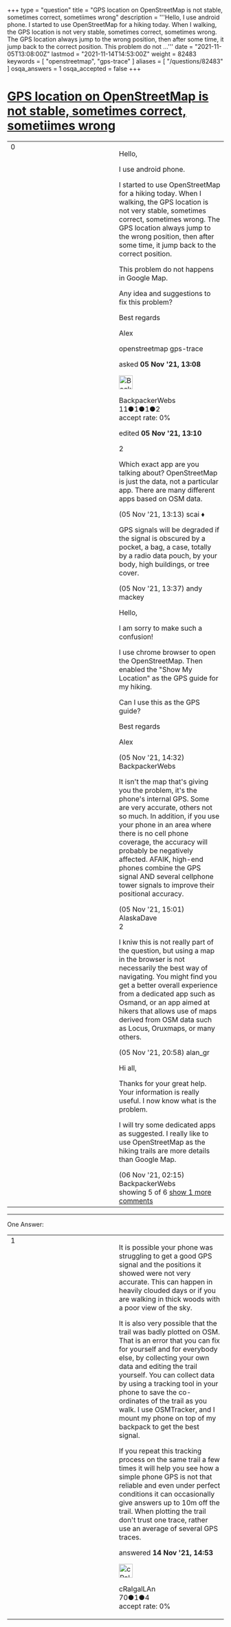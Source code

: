 +++
type = "question"
title = "GPS location on OpenStreetMap is not stable, sometimes correct, sometiimes wrong"
description = '''Hello, I use android phone. I started to use OpenStreetMap for a hiking today. When I walking, the GPS location is not very stable, sometimes correct, sometimes wrong. The GPS location always jump to the wrong position, then after some time, it jump back to the correct position. This problem do not ...'''
date = "2021-11-05T13:08:00Z"
lastmod = "2021-11-14T14:53:00Z"
weight = 82483
keywords = [ "openstreetmap", "gps-trace" ]
aliases = [ "/questions/82483" ]
osqa_answers = 1
osqa_accepted = false
+++

<div class="headNormal">

# [GPS location on OpenStreetMap is not stable, sometimes correct, sometiimes wrong](/questions/82483/gps-location-on-openstreetmap-is-not-stable-sometimes-correct-sometiimes-wrong)

</div>

<div id="main-body">

<div id="askform">

<table id="question-table" style="width:100%;">
<colgroup>
<col style="width: 50%" />
<col style="width: 50%" />
</colgroup>
<tbody>
<tr>
<td style="width: 30px; vertical-align: top"><div class="vote-buttons">
<span id="post-82483-upvote" class="ajax-command post-vote up" rel="nofollow" title="I like this post (click again to cancel)"> </span>
<div id="post-82483-score" class="post-score" title="current number of votes">
0
</div>
<span id="post-82483-downvote" class="ajax-command post-vote down" rel="nofollow" title="I dont like this post (click again to cancel)"> </span> <span id="favorite-mark" class="ajax-command favorite-mark" rel="nofollow" title="mark/unmark this question as favorite (click again to cancel)"> </span>
<div id="favorite-count" class="favorite-count">
&#10;</div>
</div></td>
<td><div id="item-right">
<div class="question-body">
<p>Hello,</p>
<p>I use android phone.</p>
<p>I started to use OpenStreetMap for a hiking today. When I walking, the GPS location is not very stable, sometimes correct, sometimes wrong. The GPS location always jump to the wrong position, then after some time, it jump back to the correct position.</p>
<p>This problem do not happens in Google Map.</p>
<p>Any idea and suggestions to fix this problem?</p>
<p>Best regards</p>
<p>Alex</p>
</div>
<div id="question-tags" class="tags-container tags">
<span class="post-tag tag-link-openstreetmap" rel="tag" title="see questions tagged &#39;openstreetmap&#39;">openstreetmap</span> <span class="post-tag tag-link-gps-trace" rel="tag" title="see questions tagged &#39;gps-trace&#39;">gps-trace</span>
</div>
<div id="question-controls" class="post-controls">
&#10;</div>
<div class="post-update-info-container">
<div class="post-update-info post-update-info-user">
<p>asked <strong>05 Nov '21, 13:08</strong></p>
<img src="https://secure.gravatar.com/avatar/50b86695b8fe4311afe5ffb709b01ded?s=32&amp;d=identicon&amp;r=g" class="gravatar" width="32" height="32" alt="BackpackerWebs&#39;s gravatar image" />
<p><span>BackpackerWebs</span><br />
<span class="score" title="11 reputation points">11</span><span title="1 badges"><span class="badge1">●</span><span class="badgecount">1</span></span><span title="1 badges"><span class="silver">●</span><span class="badgecount">1</span></span><span title="2 badges"><span class="bronze">●</span><span class="badgecount">2</span></span><br />
<span class="accept_rate" title="Rate of the user&#39;s accepted answers">accept rate:</span> <span title="BackpackerWebs has no accepted answers">0%</span></p>
</div>
<div class="post-update-info post-update-info-edited">
<p><span> edited <strong>05 Nov '21, 13:10</strong> </span></p>
</div>
</div>
<div id="comments-container-82483" class="comments-container">
<span id="82485"></span>
<div id="comment-82485" class="comment">
<div id="post-82485-score" class="comment-score">
2
</div>
<div class="comment-text">
<p>Which exact app are you talking about? OpenStreetMap is just the data, not a particular app. There are many different apps based on OSM data.</p>
</div>
<div id="comment-82485-info" class="comment-info">
<span class="comment-age">(05 Nov '21, 13:13)</span> <span class="comment-user userinfo">scai ♦</span>
</div>
</div>
<span id="82486"></span>
<div id="comment-82486" class="comment">
<div id="post-82486-score" class="comment-score">
&#10;</div>
<div class="comment-text">
<p>GPS signals will be degraded if the signal is obscured by a pocket, a bag, a case, totally by a radio data pouch, by your body, high buildings, or tree cover.</p>
</div>
<div id="comment-82486-info" class="comment-info">
<span class="comment-age">(05 Nov '21, 13:37)</span> <span class="comment-user userinfo">andy mackey</span>
</div>
</div>
<span id="82488"></span>
<div id="comment-82488" class="comment">
<div id="post-82488-score" class="comment-score">
&#10;</div>
<div class="comment-text">
<p>Hello,</p>
<p>I am sorry to make such a confusion!</p>
<p>I use chrome browser to open the OpenStreetMap. Then enabled the "Show My Location" as the GPS guide for my hiking.</p>
<p>Can I use this as the GPS guide?</p>
<p>Best regards</p>
<p>Alex</p>
</div>
<div id="comment-82488-info" class="comment-info">
<span class="comment-age">(05 Nov '21, 14:32)</span> <span class="comment-user userinfo">BackpackerWebs</span>
</div>
</div>
<span id="82489"></span>
<div id="comment-82489" class="comment">
<div id="post-82489-score" class="comment-score">
&#10;</div>
<div class="comment-text">
<p>It isn't the map that's giving you the problem, it's the phone's internal GPS. Some are very accurate, others not so much. In addition, if you use your phone in an area where there is no cell phone coverage, the accuracy will probably be negatively affected. AFAIK, high-end phones combine the GPS signal AND several cellphone tower signals to improve their positional accuracy.</p>
</div>
<div id="comment-82489-info" class="comment-info">
<span class="comment-age">(05 Nov '21, 15:01)</span> <span class="comment-user userinfo">AlaskaDave</span>
</div>
</div>
<span id="82490"></span>
<div id="comment-82490" class="comment">
<div id="post-82490-score" class="comment-score">
2
</div>
<div class="comment-text">
<p>I kniw this is not really part of the question, but using a map in the browser is not necessarily the best way of navigating. You might find you get a better overall experience from a dedicated app such as Osmand, or an app aimed at hikers that allows use of maps derived from OSM data such as Locus, Oruxmaps, or many others.</p>
</div>
<div id="comment-82490-info" class="comment-info">
<span class="comment-age">(05 Nov '21, 20:58)</span> <span class="comment-user userinfo">alan_gr</span>
</div>
</div>
<span id="82491"></span>
<div id="comment-82491" class="comment not_top_scorer">
<div id="post-82491-score" class="comment-score">
&#10;</div>
<div class="comment-text">
<p>Hi all,</p>
<p>Thanks for your great help. Your information is really useful. I now know what is the problem.</p>
<p>I will try some dedicated apps as suggested. I really like to use OpenStreetMap as the hiking trails are more details than Google Map.</p>
</div>
<div id="comment-82491-info" class="comment-info">
<span class="comment-age">(06 Nov '21, 02:15)</span> <span class="comment-user userinfo">BackpackerWebs</span>
</div>
</div>
</div>
<div id="comment-tools-82483" class="comment-tools">
<span class="comments-showing"> showing 5 of 6 </span> <a href="#" class="show-all-comments-link">show 1 more comments</a>
</div>
<div class="clear">
&#10;</div>
<div id="comment-82483-form-container" class="comment-form-container">
&#10;</div>
<div class="clear">
&#10;</div>
</div></td>
</tr>
</tbody>
</table>

------------------------------------------------------------------------

<div class="tabBar">

<span id="sort-top"></span>

<div class="headQuestions">

One Answer:

</div>

</div>

<span id="82565"></span>

<div id="answer-container-82565" class="answer">

<table style="width:100%;">
<colgroup>
<col style="width: 50%" />
<col style="width: 50%" />
</colgroup>
<tbody>
<tr>
<td style="width: 30px; vertical-align: top"><div class="vote-buttons">
<span id="post-82565-upvote" class="ajax-command post-vote up" rel="nofollow" title="I like this post (click again to cancel)"> </span>
<div id="post-82565-score" class="post-score" title="current number of votes">
1
</div>
<span id="post-82565-downvote" class="ajax-command post-vote down" rel="nofollow" title="I dont like this post (click again to cancel)"> </span>
</div></td>
<td><div class="item-right">
<div class="answer-body">
<p>It is possible your phone was struggling to get a good GPS signal and the positions it showed were not very accurate. This can happen in heavily clouded days or if you are walking in thick woods with a poor view of the sky.</p>
<p>It is also very possible that the trail was badly plotted on OSM. That is an error that you can fix for yourself and for everybody else, by collecting your own data and editing the trail yourself. You can collect data by using a tracking tool in your phone to save the co-ordinates of the trail as you walk. I use OSMTracker, and I mount my phone on top of my backpack to get the best signal.</p>
<p>If you repeat this tracking process on the same trail a few times it will help you see how a simple phone GPS is not that reliable and even under perfect conditions it can occasionally give answers up to 10m off the trail. When plotting the trail don't trust one trace, rather use an average of several GPS traces.</p>
</div>
<div class="answer-controls post-controls">
&#10;</div>
<div class="post-update-info-container">
<div class="post-update-info post-update-info-user">
<p>answered <strong>14 Nov '21, 14:53</strong></p>
<img src="https://secure.gravatar.com/avatar/501b17d27bd2cafce3d62e9705f09e3b?s=32&amp;d=identicon&amp;r=g" class="gravatar" width="32" height="32" alt="cRaIgalLAn&#39;s gravatar image" />
<p><span>cRaIgalLAn</span><br />
<span class="score" title="70 reputation points">70</span><span title="1 badges"><span class="silver">●</span><span class="badgecount">1</span></span><span title="4 badges"><span class="bronze">●</span><span class="badgecount">4</span></span><br />
<span class="accept_rate" title="Rate of the user&#39;s accepted answers">accept rate:</span> <span title="cRaIgalLAn has no accepted answers">0%</span></p>
</div>
</div>
<div id="comments-container-82565" class="comments-container">
&#10;</div>
<div id="comment-tools-82565" class="comment-tools">
&#10;</div>
<div class="clear">
&#10;</div>
<div id="comment-82565-form-container" class="comment-form-container">
&#10;</div>
<div class="clear">
&#10;</div>
</div></td>
</tr>
</tbody>
</table>

</div>

<div class="paginator-container-left">

</div>

</div>

</div>

